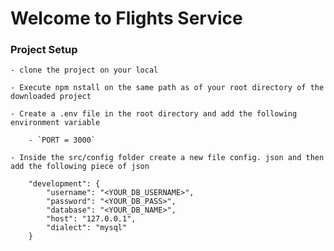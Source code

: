# Welcome to Flights Service

### Project Setup   
   
    - clone the project on your local

    - Execute npm nstall on the same path as of your root directory of the downloaded project

    - Create a .env file in the root directory and add the following environment variable
        
        - `PORT = 3000`

    - Inside the src/config folder create a new file config. json and then add the following piece of json

        "development": {
            "username": "<YOUR_DB_USERNAME>",
            "password": "<YOUR_DB_PASS>",
            "database": "<YOUR_DB_NAME>",
            "host": "127.0.0.1",
            "dialect": "mysql"
        }